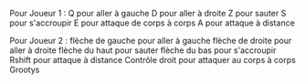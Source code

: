 Pour Joueur 1 :
Q pour aller à gauche
D pour aller à droite
Z pour sauter
S pour s\'accroupir
E pour attaque de corps à corps
A pour attaque à distance

Pour Joueur 2 :
flèche de gauche pour aller à gauche
flèche de droite pour aller à droite
flèche du haut pour sauter
flèche du bas pour s\'accroupir
Rshift pour attaque à distance
Contrôle droit pour attaquer au corps à corps
Grootys
